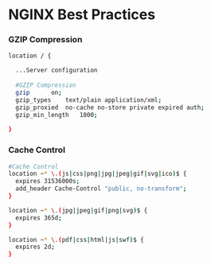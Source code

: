 # NGINX Best Practices

### GZIP Compression
```sh
location / {

  ...Server configuration
  
  #GZIP Compression
  gzip		on;
  gzip_types	text/plain application/xml;
  gzip_proxied	no-cache no-store private expired auth;
  gzip_min_length	1000;
  
}
```

### Cache Control
```sh
#Cache Control
location ~* \.(js|css|png|jpg|jpeg|gif|svg|ico)$ {
  expires 31536000s;
  add_header Cache-Control "public, no-transform";
}

location ~* \.(jpg|jpeg|gif|png|svg)$ {
  expires 365d;
}

location ~* \.(pdf|css|html|js|swf)$ {
  expires 2d;
}

```
